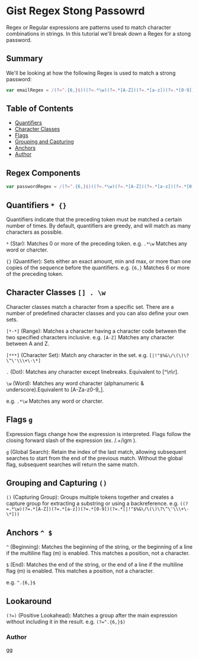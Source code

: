 # Gist Regex Stong Passowrd

Regex or Regular expressions are patterns used to match character combinations in strings. In this tutorial we'll break down a Regex for a stong password.

## Summary

We'll be looking at how the following Regex is used to match a strong password:

```js
var emailRegex = /(?=^.{6,}$)((?=.*\w)(?=.*[A-Z])(?=.*[a-z])(?=.*[0-9])(?=.*[|!"$%&\/\(\)\?\^\'\\\+\-\*]))^.*/g;
```

## Table of Contents

- [Quantifiers](#quantifiers)
- [Character Classes](#character-classes)
- [Flags](#flags)
- [Grouping and Capturing](#grouping-and-capturing)
- [Anchors](#anchors)
- [Author](#author)

## Regex Components

```js
var passwordRegex = /(?=^.{6,}$)((?=.*\w)(?=.*[A-Z])(?=.*[a-z])(?=.*[0-9])(?=.*[|!"$%&\/\(\)\?\^\'\\\+\-\*]))^.*/g;
```

## Quantifiers `* {}`

Quantifiers indicate that the preceding token must be matched a certain number of times. By default, quantifiers are greedy, and will match as many characters as possible.

`*` (Star): Matches 0 or more of the preceding token.
e.g.
`.*\w` Matches any word or charcter.

`{}` (Quantifier): Sets either an exact amount, min and max, or more than one copies of the sequence before the quantifiers.
e.g.
`{6,}` Matches 6 or more of the preceding token.

## Character Classes `[] . \w`

Character classes match a character from a specific set. There are a number of predefined character classes and you can also define your own sets.

`[*-*]` (Range): Matches a character having a character code between the two specified characters inclusive.
e.g.
`[A-Z]` Matches any character between A and Z.

`[***]` (Character Set): Match any character in the set.
e.g.
`[|!"$%&\/\(\)\?\^\'\\\+\-\*]`

`.` (Dot): Matches any character except linebreaks. Equivalent to [^\n\r].

`\w` (Word): Matches any word character (alphanumeric & underscore).Equivalent to [A-Za-z0-9_].

e.g. `.*\w` Matches any word or charcter.

## Flags `g`

Expression flags change how the expression is interpreted. Flags follow the closing forward slash of the expression (ex. /.+/igm ).

`g` (Global Search): Retain the index of the last match, allowing subsequent searches to start from the end of the previous match. Without the global flag, subsequent searches will return the same match.

## Grouping and Capturing `()`

`()` (Capturing Group): Groups multiple tokens together and creates a capture group for extracting a substring or using a backreference.
e.g.
`((?=.*\w)(?=.*[A-Z])(?=.*[a-z])(?=.*[0-9])(?=.*[|!"$%&\/\(\)\?\^\'\\\+\-\*]))`

## Anchors `^ $`

`^` (Beginning): Matches the beginning of the string, or the beginning of a line if the multiline flag (m) is enabled. This matches a position, not a character.

`$` (End): Matches the end of the string, or the end of a line if the multiline flag (m) is enabled. This matches a position, not a character.

e.g.
`^.{6,}$`

## Lookaround

`(?=)` (Positive Lookahead): Matches a group after the main expression without including it in the result.
e.g.
`(?=^.{6,}$)`

### Author

[gg](https://github.com/ggruiz7)
